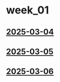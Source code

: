 # week_01 <!-- markmap: foldAll -->
## [2025-03-04](2025-03-04/2025-03-04.html)
## [2025-03-05](2025-03-05/2025-03-05.html)
## [2025-03-06](2025-03-06/2025-03-06.html)
